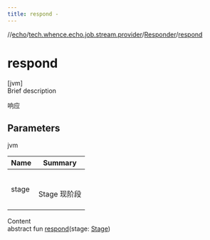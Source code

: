 ```yaml
---
title: respond -
---
```

//[echo](../../index.md)/[tech.whence.echo.job.stream.provider](../index.md)/[Responder](index.md)/[respond](respond.md)



# respond  
[jvm]  
Brief description  


响应



## Parameters  
  
jvm  
  
|  Name|  Summary| 
|---|---|
| stage| <br><br>Stage 现阶段<br><br>
  
  
Content  
abstract fun [respond](respond.md)(stage: [Stage](../-stage/index.md))  



